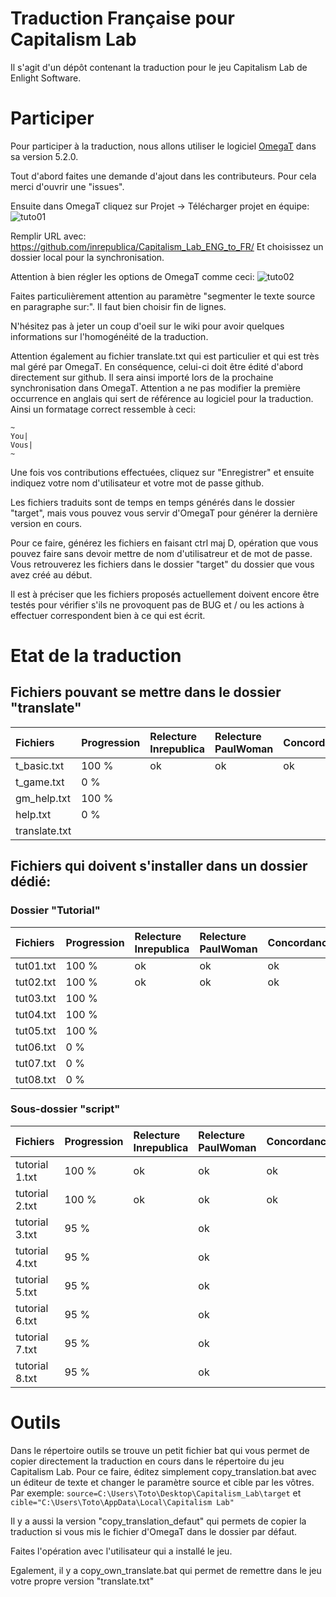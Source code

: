 # Traduction Française pour Capitalism Lab
Il s'agit d'un dépôt contenant la traduction pour le jeu Capitalism Lab de Enlight Software.

# Participer
Pour participer à la traduction, nous allons utiliser le logiciel [OmegaT](https://omegat.org/) dans sa version 5.2.0.

Tout d'abord faites une demande d'ajout dans les contributeurs. Pour cela merci d'ouvrir une "issues".

Ensuite dans OmegaT cliquez sur Projet -> Télécharger projet en équipe:
![tuto01](https://i.ibb.co/DKPgLcw/cap-trad-01.png)

Remplir URL avec: https://github.com/inrepublica/Capitalism_Lab_ENG_to_FR/
Et choisissez un dossier local pour la synchronisation.

Attention à bien régler les options de OmegaT comme ceci:
![tuto02](https://i.ibb.co/6vJXQ96/cap-trad-02.png)

Faites particulièrement attention au paramètre "segmenter le texte source en paragraphe sur:". Il faut bien choisir fin de lignes.

N'hésitez pas à jeter un coup d'oeil sur le wiki pour avoir quelques informations sur l'homogénéité de la traduction.

Attention également au fichier translate.txt qui est particulier et qui est très mal géré par OmegaT. En conséquence, celui-ci doit être édité d'abord directement sur github. Il sera ainsi importé lors de la prochaine synchronisation dans OmegaT. Attention a ne pas modifier la première occurrence en anglais qui sert de référence au logiciel pour la traduction. Ainsi un formatage correct ressemble à ceci:
```
~
You|
Vous|
~
```

Une fois vos contributions effectuées, cliquez sur "Enregistrer" et ensuite indiquez votre nom d'utilisateur et votre mot de passe github.

Les fichiers traduits sont de temps en temps générés dans le dossier "target", mais vous pouvez vous servir d'OmegaT pour générer la dernière version en cours.

Pour ce faire, générez les fichiers en faisant ctrl maj D, opération que vous pouvez faire sans devoir mettre de nom d'utilisatreur et de mot de passe. Vous retrouverez les fichiers dans le dossier "target" du dossier que vous avez créé au début. 

Il est à préciser que les fichiers proposés actuellement doivent encore être testés pour vérifier s'ils ne provoquent pas de BUG et / ou les actions à effectuer correspondent bien à ce qui est écrit.

# Etat de la traduction

## Fichiers pouvant se mettre dans le dossier "translate"

| Fichiers         | Progression     | Relecture Inrepublica | Relecture PaulWoman | Concordance |
| :--------------- |:--------------- |:---------------|:---------------|:---------------|
| t_basic.txt      | 100 %           | ok             | ok             | ok             |
| t_game.txt       |   0 %           |                |                |                |
| gm_help.txt      | 100 %           |                |                |                |
| help.txt         |   0 %           |                |                |                |
| translate.txt    |                 |                |                |                |

## Fichiers qui doivent s'installer dans un dossier dédié:

### Dossier "Tutorial"

| Fichiers         | Progression     | Relecture Inrepublica | Relecture PaulWoman | Concordance |
| :--------------- |:--------------- |:---------------|:---------------|:---------------|
| tut01.txt        | 100 %           | ok             | ok             | ok             |
| tut02.txt        | 100 %           | ok             | ok             | ok             |
| tut03.txt        | 100 %           |                |                |                |
| tut04.txt        | 100 %           |                |                |                |
| tut05.txt        | 100 %           |                |                |                |
| tut06.txt        |   0 %           |                |                |                |
| tut07.txt        |   0 %           |                |                |                |
| tut08.txt        |   0 %           |                |                |                |

### Sous-dossier "script"

| Fichiers         | Progression     | Relecture Inrepublica | Relecture PaulWoman | Concordance |
| :--------------- |:--------------- |:---------------|:---------------|:---------------|
| tutorial 1.txt   | 100 %           | ok             | ok             | ok             |
| tutorial 2.txt   | 100 %           | ok             | ok             | ok             |
| tutorial 3.txt   | 95 %            |                | ok             |                |
| tutorial 4.txt   | 95 %            |                | ok             |                |
| tutorial 5.txt   | 95 %            |                | ok             |                |
| tutorial 6.txt   | 95 %            |                | ok             |                |
| tutorial 7.txt   | 95 %            |                | ok             |                |
| tutorial 8.txt   | 95 %            |                | ok             |                |

# Outils
Dans le répertoire outils se trouve un petit fichier bat qui vous permet de copier directement la traduction en cours dans le répertoire du jeu Capitalism Lab.
Pour ce faire, éditez simplement copy_translation.bat avec un éditeur de texte et changer le paramètre source et cible par les vôtres. Par exemple: `source=C:\Users\Toto\Desktop\Capitalism_Lab\target` et `cible="C:\Users\Toto\AppData\Local\Capitalism Lab"`

Il y a aussi la version "copy_translation_defaut" qui permets de copier la traduction si vous mis le fichier d'OmegaT dans le dossier par défaut. 

Faites l'opération avec l'utilisateur qui a installé le jeu.

Egalement, il y a copy_own_translate.bat qui permet de remettre dans le jeu votre propre version "translate.txt"
